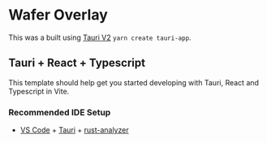 # Wafer Overlay

This was a built using [Tauri V2](https://v2.tauri.app/start/) `yarn create tauri-app`.

## Tauri + React + Typescript

This template should help get you started developing with Tauri, React and Typescript in Vite.

### Recommended IDE Setup

- [VS Code](https://code.visualstudio.com/) + [Tauri](https://marketplace.visualstudio.com/items?itemName=tauri-apps.tauri-vscode) + [rust-analyzer](https://marketplace.visualstudio.com/items?itemName=rust-lang.rust-analyzer)